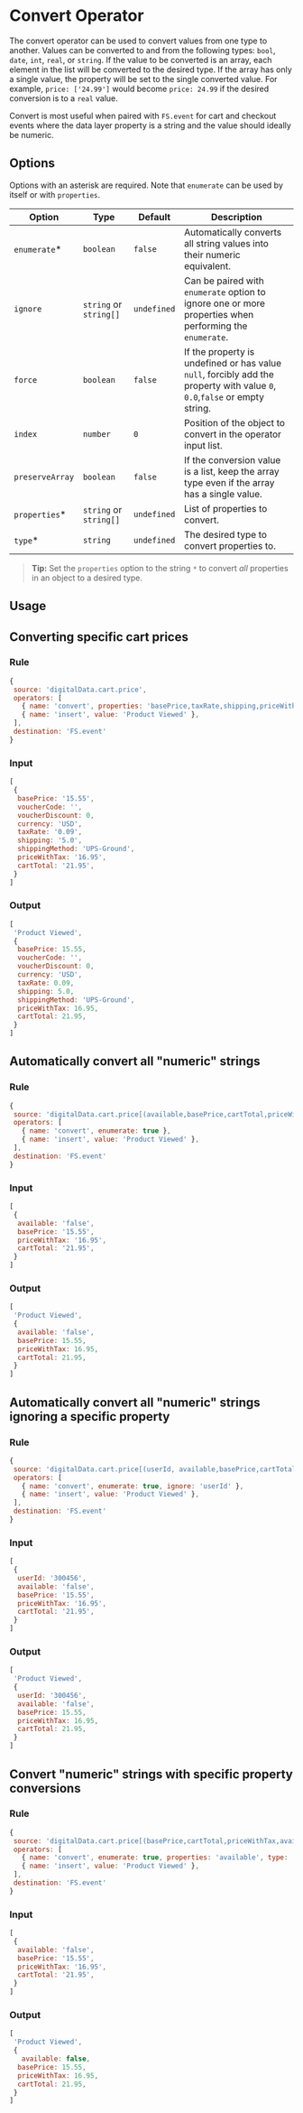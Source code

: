 # Convert Operator

The convert operator can be used to convert values from one type to another.  Values can be converted to and from the following types: `bool`, `date`, `int`, `real`, or `string`.  If the value to be converted is an array, each element in the list will be converted to the desired type.  If the array has only a single value, the property will be set to the single converted value.  For example, `price: ['24.99']` would become `price: 24.99` if the desired conversion is to a `real` value.

Convert is most useful when paired with `FS.event` for cart and checkout events where the data layer property is a string and the value should ideally be numeric.

## Options

Options with an asterisk are required. Note that `enumerate` can be used by itself or with `properties`.

| Option          | Type | Default | Description                                                                                                                |
|-----------------| ---- | ------- |----------------------------------------------------------------------------------------------------------------------------|
| `enumerate`*    | `boolean` | `false` | Automatically converts all string values into their numeric equivalent.                                                    |
| `ignore`       | `string` or `string[]` | `undefined` | Can be paired with `enumerate` option to ignore one or more properties when performing the `enumerate`.                     |
| `force`         | `boolean` | `false` | If the property is undefined or has value `null`, forcibly add the property with value `0`, `0.0`,`false` or empty string. |
| `index`         | `number` | `0` | Position of the object to convert in the operator input list.                                                              |
| `preserveArray` | `boolean` | `false` | If the conversion value is a list, keep the array type even if the array has a single value.                               |
| `properties`*   | `string` or `string[]` | `undefined` | List of properties to convert.                                                                                             |
| `type`*         | `string` | `undefined` | The desired type to convert properties to.                                                                                 |

> **Tip:** Set the `properties` option to the string `*` to convert *all* properties in an object to a desired type.

## Usage

## Converting specific cart prices

### Rule

```javascript
{
 source: 'digitalData.cart.price',
 operators: [
   { name: 'convert', properties: 'basePrice,taxRate,shipping,priceWithTax,cartTotal', type: 'real' },
   { name: 'insert', value: 'Product Viewed' },
 ],
 destination: 'FS.event'
}
```

### Input

```javascript
[
 {
  basePrice: '15.55',
  voucherCode: '',
  voucherDiscount: 0,
  currency: 'USD',
  taxRate: '0.09',
  shipping: '5.0',
  shippingMethod: 'UPS-Ground',
  priceWithTax: '16.95',
  cartTotal: '21.95',
 }
]
```

### Output

```javascript
[
 'Product Viewed',
 {
  basePrice: 15.55,
  voucherCode: '',
  voucherDiscount: 0,
  currency: 'USD',
  taxRate: 0.09,
  shipping: 5.0,
  shippingMethod: 'UPS-Ground',
  priceWithTax: 16.95,
  cartTotal: 21.95,
 }
]
```

## Automatically convert all "numeric" strings

### Rule

```javascript
{
 source: 'digitalData.cart.price[(available,basePrice,cartTotal,priceWithTax)]',
 operators: [
   { name: 'convert', enumerate: true },
   { name: 'insert', value: 'Product Viewed' },
 ],
 destination: 'FS.event'
}
```

### Input

```javascript
[
 {
  available: 'false',
  basePrice: '15.55',
  priceWithTax: '16.95',
  cartTotal: '21.95',
 }
]
```

### Output

```javascript
[
 'Product Viewed',
 {
  available: 'false',
  basePrice: 15.55,
  priceWithTax: 16.95,
  cartTotal: 21.95,
 }
]
```

## Automatically convert all "numeric" strings ignoring a specific property

### Rule

```javascript
{
 source: 'digitalData.cart.price[(userId, available,basePrice,cartTotal,priceWithTax)]',
 operators: [
   { name: 'convert', enumerate: true, ignore: 'userId' },
   { name: 'insert', value: 'Product Viewed' },
 ],
 destination: 'FS.event'
}
```

### Input

```javascript
[
 {
  userId: '300456',
  available: 'false',
  basePrice: '15.55',
  priceWithTax: '16.95',
  cartTotal: '21.95',
 }
]
```

### Output

```javascript
[
 'Product Viewed',
 {
  userId: '300456',
  available: 'false',
  basePrice: 15.55,
  priceWithTax: 16.95,
  cartTotal: 21.95,
 }
]
```
## Convert "numeric" strings with specific property conversions

### Rule

```javascript
{
 source: 'digitalData.cart.price[(basePrice,cartTotal,priceWithTax,available)]',
 operators: [
   { name: 'convert', enumerate: true, properties: 'available', type: 'bool' },
   { name: 'insert', value: 'Product Viewed' },
 ],
 destination: 'FS.event'
}
```

### Input

```javascript
[
 {
  available: 'false',
  basePrice: '15.55',
  priceWithTax: '16.95',
  cartTotal: '21.95',
 }
]
```

### Output

```javascript
[
 'Product Viewed',
 {
   available: false,
  basePrice: 15.55,
  priceWithTax: 16.95,
  cartTotal: 21.95,
 }
]
```
